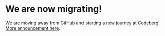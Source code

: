 # We are now migrating!
We are moving away from GitHub and starting a new journey at Codeberg! [More announcement here](https://codeberg.org/MysticMoonlight/Codeberg-Migration-Announcement/src/branch/main/README.md).
